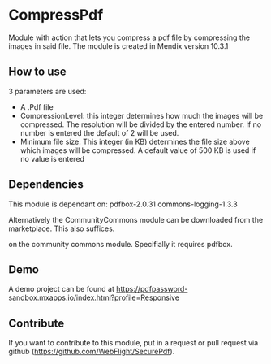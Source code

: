 # CompressPdf
Module with action that lets you compress a pdf file by compressing the images in said file.
The module is created in Mendix version 10.3.1



## How to use

3 parameters are used:
- A .Pdf file
- CompressionLevel: this integer determines how much the images will be compressed. The resolution will be divided by the entered number. If no number is entered the default of 2 will be used.
- Minimum file size: This integer (in KB) determines the file size above which images will be compressed. A default value of 500 KB is used if no value is entered



## Dependencies
This module is dependant on:
pdfbox-2.0.31
commons-logging-1.3.3

Alternatively the CommunityCommons module can be downloaded from the marketplace. This also suffices.

on the community commons module. Specifially it requires pdfbox. 




## Demo
A demo project can be found at https://pdfpassword-sandbox.mxapps.io/index.html?profile=Responsive

## Contribute
If you want to contribute to this module, put in a request or pull request via github (https://github.com/WebFlight/SecurePdf).

